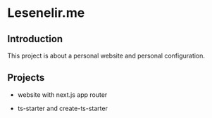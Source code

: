# Lesenelir.me

## Introduction
This project is about a personal website and personal configuration.

## Projects

- website with next.js app router

- ts-starter and create-ts-starter

